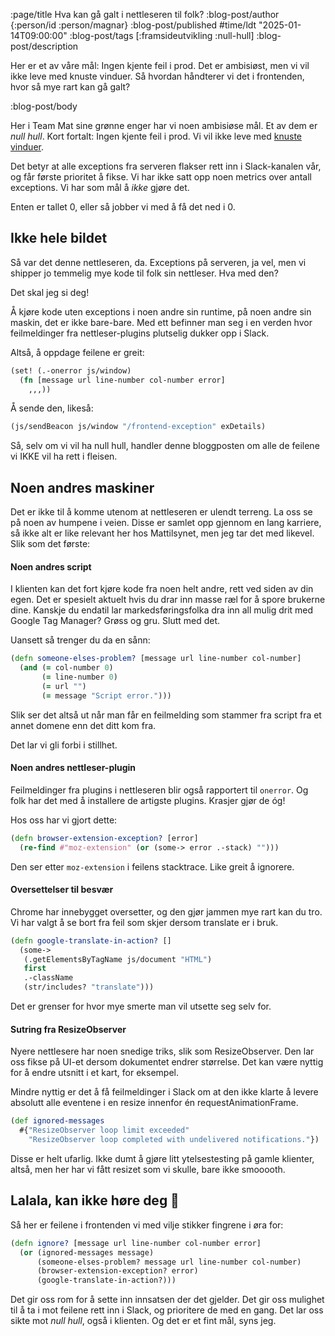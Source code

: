 :page/title Hva kan gå galt i nettleseren til folk?
:blog-post/author {:person/id :person/magnar}
:blog-post/published #time/ldt "2025-01-14T09:00:00"
:blog-post/tags [:framsideutvikling :null-hull]
:blog-post/description

Her er et av våre mål: Ingen kjente feil i prod. Det er ambisiøst, men vi
vil ikke leve med knuste vinduer. Så hvordan håndterer vi det i frontenden,
hvor så mye rart kan gå galt?

:blog-post/body

Her i Team Mat sine grønne enger har vi noen ambisiøse mål. Et av dem er *null
hull*. Kort fortalt: Ingen kjente feil i prod. Vi vil ikke leve med [knuste
vinduer](https://blog.codinghorror.com/the-broken-window-theory/).

Det betyr at alle exceptions fra serveren flakser rett inn i Slack-kanalen vår,
og får første prioritet å fikse. Vi har ikke satt opp noen metrics over antall
exceptions. Vi har som mål å *ikke* gjøre det.

Enten er tallet 0, eller så jobber vi med å få det ned i 0.

## Ikke hele bildet

Så var det denne nettleseren, da. Exceptions på serveren, ja vel, men vi shipper
jo temmelig mye kode til folk sin nettleser. Hva med den?

Det skal jeg si deg!

Å kjøre kode uten exceptions i noen andre sin runtime, på noen andre sin maskin,
det er ikke bare-bare. Med ett befinner man seg i en verden hvor feilmeldinger
fra nettleser-plugins plutselig dukker opp i Slack.

Altså, å oppdage feilene er greit:

```clj
(set! (.-onerror js/window)
  (fn [message url line-number col-number error]
    ,,,))
```

Å sende den, likeså:

```clj
(js/sendBeacon js/window "/frontend-exception" exDetails)
```

Så, selv om vi vil ha null hull, handler denne bloggposten om alle de feilene vi
IKKE vil ha rett i fleisen.

## Noen andres maskiner

Det er ikke til å komme utenom at nettleseren er ulendt terreng. La oss se på
noen av humpene i veien. Disse er samlet opp gjennom en lang karriere, så ikke
alt er like relevant her hos Mattilsynet, men jeg tar det med likevel. Slik som
det første:

#### Noen andres script

I klienten kan det fort kjøre kode fra noen helt andre, rett ved siden av din
egen. Det er spesielt aktuelt hvis du drar inn masse ræl for å spore brukerne
dine. Kanskje du endatil lar markedsføringsfolka dra inn all mulig drit med
Google Tag Manager? Grøss og gru. Slutt med det.

Uansett så trenger du da en sånn:

```clj
(defn someone-elses-problem? [message url line-number col-number]
  (and (= col-number 0)
       (= line-number 0)
       (= url "")
       (= message "Script error.")))
```

Slik ser det altså ut når man får en feilmelding som stammer fra script fra et
annet domene enn det ditt kom fra.

Det lar vi gli forbi i stillhet.

#### Noen andres nettleser-plugin

Feilmeldinger fra plugins i nettleseren blir også rapportert til `onerror`. Og
folk har det med å installere de artigste plugins. Krasjer gjør de óg!

Hos oss har vi gjort dette:

```clj
(defn browser-extension-exception? [error]
  (re-find #"moz-extension" (or (some-> error .-stack) "")))
```

Den ser etter `moz-extension` i feilens stacktrace. Like greit å ignorere.

#### Oversettelser til besvær

Chrome har innebygget oversetter, og den gjør jammen mye rart kan du tro. Vi har
valgt å se bort fra feil som skjer dersom translate er i bruk.

```clj
(defn google-translate-in-action? []
  (some->
   (.getElementsByTagName js/document "HTML")
   first
   .-className
   (str/includes? "translate")))
```

Det er grenser for hvor mye smerte man vil utsette seg selv for.

#### Sutring fra ResizeObserver

Nyere nettlesere har noen snedige triks, slik som ResizeObserver. Den lar
oss fikse på UI-et dersom dokumentet endrer størrelse. Det kan være nyttig for å
endre utsnitt i et kart, for eksempel.

Mindre nyttig er det å få feilmeldinger i Slack om at den ikke klarte å levere
absolutt alle eventene i en resize innenfor én requestAnimationFrame.

```clj
(def ignored-messages
  #{"ResizeObserver loop limit exceeded"
    "ResizeObserver loop completed with undelivered notifications."})
```

Disse er helt ufarlig. Ikke dumt å gjøre litt ytelsestesting på gamle klienter,
altså, men her har vi fått resizet som vi skulle, bare ikke smooooth.

## Lalala, kan ikke høre deg 🙉

Så her er feilene i frontenden vi med vilje stikker fingrene i øra for:

```clj
(defn ignore? [message url line-number col-number error]
  (or (ignored-messages message)
      (someone-elses-problem? message url line-number col-number)
      (browser-extension-exception? error)
      (google-translate-in-action?)))
```

Det gir oss rom for å sette inn innsatsen der det gjelder. Det gir oss mulighet
til å ta i mot feilene rett inn i Slack, og prioritere de med en gang. Det lar
oss sikte mot *null hull*, også i klienten. Og det er
et fint mål, syns jeg.
